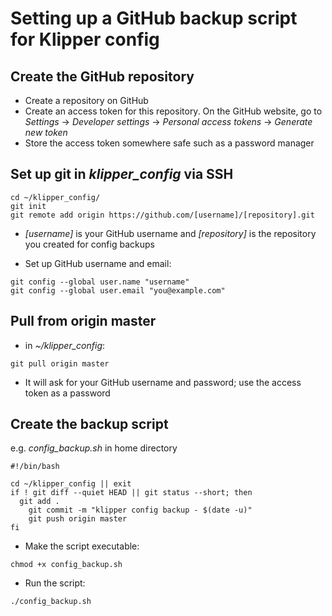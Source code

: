 # Setting up a GitHub backup script for Klipper config

## Create the GitHub repository

- Create a repository on GitHub
- Create an access token for this repository. On the GitHub website, go to *Settings* -> *Developer settings* -> *Personal access tokens* -> *Generate new token*
- Store the access token somewhere safe such as a password manager

## Set up git in *klipper_config* via SSH
```
cd ~/klipper_config/
git init
git remote add origin https://github.com/[username]/[repository].git
```
- *[username]* is your GitHub username and *[repository]* is the repository you created for config backups

- Set up GitHub username and email:
```
git config --global user.name "username"
git config --global user.email "you@example.com"
```

## Pull from origin master
 - in *~/klipper_config*:
```
git pull origin master
```
- It will ask for your GitHub username and password; use the access token as a password

## Create the backup script
e.g. *config_backup.sh* in home directory
```
#!/bin/bash

cd ~/klipper_config || exit
if ! git diff --quiet HEAD || git status --short; then
  git add .
	git commit -m "klipper config backup - $(date -u)"
	git push origin master
fi
```
- Make the script executable:
```
chmod +x config_backup.sh
```
- Run the script:
```
./config_backup.sh
```
